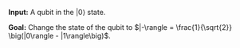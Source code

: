 
**Input:** A qubit in the $|0\rangle$ state.

**Goal:** Change the state of the qubit to $|-\rangle = \frac{1}{\sqrt{2}} \big(|0\rangle - |1\rangle\big)$.
